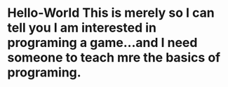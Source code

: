 # Hello-World This is merely so I can tell you I am interested in programing a game...and I need someone to teach mre the basics of programing.
